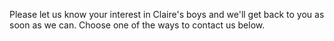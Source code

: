Please let us know your interest in Claire's boys and we'll get back to you as soon as we can. Choose one of the ways to contact us below.